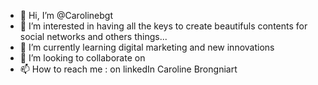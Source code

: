 - 👋 Hi, I’m @Carolinebgt 
- 👀 I’m interested in having all the keys to create beautifuls contents for social networks and others things...
- 🌱 I’m currently learning digital marketing and new innovations
- 💞️ I’m looking to collaborate on 
- 📫 How to reach me : on linkedIn Caroline Brongniart 

<!---
Carolinebgt/Carolinebgt is a ✨ special ✨ repository because its `README.md` (this file) appears on your GitHub profile.
You can click the Preview link to take a look at your changes.
--->

